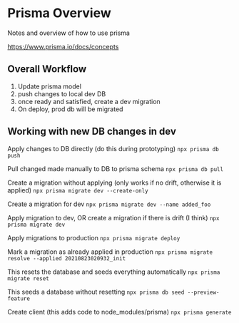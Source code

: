 # Prisma Overview

Notes and overview of how to use prisma

https://www.prisma.io/docs/concepts

## Overall Workflow

1. Update prisma model
2. push changes to local dev DB
3. once ready and satisfied, create a dev migration
4. On deploy, prod db will be migrated

## Working with new DB changes in dev

Apply changes to DB directly (do this during prototyping)
`npx prisma db push`

Pull changed made manually to DB to prisma schema
`npx prisma db pull`

Create a migration without applying (only works if no drift, otherwise it is applied)
`npx prisma migrate dev --create-only`

Create a migration for dev
`npx prisma migrate dev --name added_foo`

Apply migration to dev, OR create a migration if there is drift (I think)
`npx prisma migrate dev`

Apply migrations to production
`npx prisma migrate deploy`

Mark a migration as already applied in production
`npx prisma migrate resolve --applied 20210823020932_init`

This resets the database and seeds everything automatically
`npx prisma migrate reset`

This seeds a database without resetting
`npx prisma db seed --preview-feature`

Create client (this adds code to node_modules/prisma)
`npx prisma generate`
